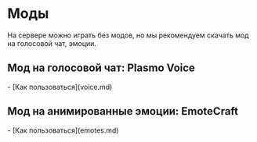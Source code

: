 # Моды
На сервере можно играть без модов, но мы рекомендуем скачать мод на голосовой чат, эмоции.

## Мод на голосовой чат: Plasmo Voice
<CustomLinkComponent href="[https://modrinth.com/plugin/simple-voice-chat/versions]" title="Скачать Simple Voice Chat" />
- [Как пользоваться](voice.md)

## Мод на анимированные эмоции: EmoteCraft
<CustomLinkComponent href="https://modrinth.com/mod/emotecraft" title="Скачать EmoteCraft" />
- [Как пользоваться](emotes.md)

